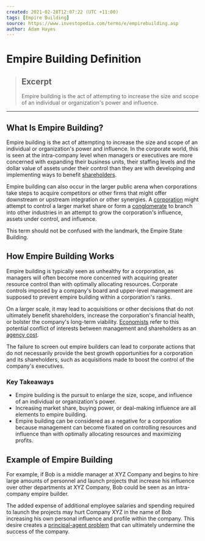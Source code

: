 ```yaml
---
created: 2021-02-28T12:07:22 (UTC +11:00)
tags: [Empire Building]
source: https://www.investopedia.com/terms/e/empirebuilding.asp
author: Adam Hayes
---
```


# Empire Building Definition

> ## Excerpt
> Empire building is the act of attempting to increase the size and scope of an individual or organization's power and influence.

---
## What Is Empire Building?

Empire building is the act of attempting to increase the size and scope of an individual or organization's power and influence. In the corporate world, this is seen at the intra-company level when managers or executives are more concerned with expanding their business units, their staffing levels and the dollar value of assets under their control than they are with developing and implementing ways to benefit [shareholders](https://www.investopedia.com/terms/s/shareholder.asp).

Empire building can also occur in the larger public arena when corporations take steps to acquire competitors or other firms that might offer downstream or upstream integration or other synergies. A [corporation](https://www.investopedia.com/terms/c/corporation.asp) might attempt to control a larger market share or form a [conglomerate](https://www.investopedia.com/terms/c/conglomerate.asp) to branch into other industries in an attempt to grow the corporation's influence, assets under control, and influence.

This term should not be confused with the landmark, the Empire State Building.

## How Empire Building Works

Empire building is typically seen as unhealthy for a corporation, as managers will often become more concerned with acquiring greater resource control than with optimally allocating resources. Corporate controls imposed by a company's board and upper-level management are supposed to prevent empire building within a corporation's ranks.

On a larger scale, it may lead to acquisitions or other decisions that do not ultimately benefit shareholders, increase the corporation's financial health, or bolster the company's long-term viability. [Economists](https://www.investopedia.com/terms/e/economist.asp) refer to this potential conflict of interests between management and shareholders as an [agency cost](https://www.investopedia.com/terms/a/agencycosts.asp).

The failure to screen out empire builders can lead to corporate actions that do not necessarily provide the best growth opportunities for a corporation and its shareholders, such as acquisitions made to boost the control of the company's executives.

### Key Takeaways

-   Empire building is the pursuit to enlarge the size, scope, and influence of an individual or organization's power.
-   Increasing market share, buying power, or deal-making influence are all elements to empire building.
-   Empire building can be considered as a negative for a corporation because management can become fixated on controlling resources and influence than with optimally allocating resources and maximizing profits.

## Example of Empire Building

For example, if Bob is a middle manager at XYZ Company and begins to hire large amounts of personnel and launch projects that increase his influence over other departments at XYZ Company, Bob could be seen as an intra-company empire builder.

The added expense of additional employee salaries and spending required to launch the projects may hurt Company XYZ in the name of Bob increasing his own personal influence and profile within the company. This desire creates a [principal-agent problem](https://www.investopedia.com/terms/p/principal-agent-problem.asp) that can ultimately undermine the success of the company.
